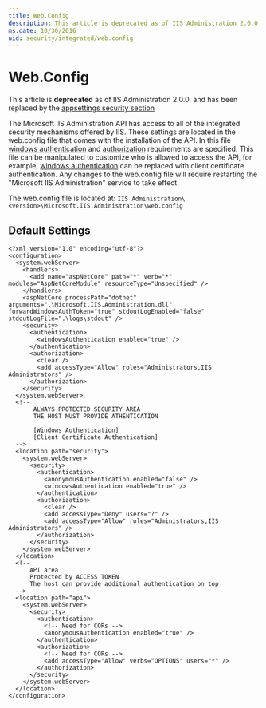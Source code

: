 ```yaml
---
title: Web.Config
description: This article is deprecated as of IIS Administration 2.0.0.
ms.date: 10/30/2016
uid: security/integrated/web.config
---
```


# Web.Config

This article is **deprecated** as of IIS Administration 2.0.0. and has been replaced by the [appsettings security section](../../configuration/appsettings.json.md)

The Microsoft IIS Administration API has access to all of the integrated security mechanisms offered by IIS. These settings are located in the web.config file that comes with the installation of the API. In this file [windows authentication](windows.md) and [authorization](authorization.md) requirements are specified. This file can be manipulated to customize who is allowed to access the API, for example, [windows authentication](windows.md) can be replaced with client certificate authentication. Any changes to the web.config file will require restarting the "Microsoft IIS Administration" service to take effect.

The web.config file is located at: 
`IIS Administration\<version>\Microsoft.IIS.Administration\web.config`

## Default Settings

```
<?xml version="1.0" encoding="utf-8"?>
<configuration>
  <system.webServer>
    <handlers>
      <add name="aspNetCore" path="*" verb="*" modules="AspNetCoreModule" resourceType="Unspecified" />
    </handlers>
    <aspNetCore processPath="dotnet" arguments=".\Microsoft.IIS.Administration.dll" forwardWindowsAuthToken="true" stdoutLogEnabled="false" stdoutLogFile=".\logs\stdout" />
    <security>
      <authentication>
        <windowsAuthentication enabled="true" />
      </authentication>
      <authorization>
        <clear />
        <add accessType="Allow" roles="Administrators,IIS Administrators" />
      </authorization>
    </security>
  </system.webServer>
  <!-- 
       ALWAYS PROTECTED SECURITY AREA 
       THE HOST MUST PROVIDE ATHENTICATION
       
       [Windows Authentication]
       [Client Certificate Authentication]
  -->
  <location path="security">
    <system.webServer>
      <security>
        <authentication>
          <anonymousAuthentication enabled="false" />
          <windowsAuthentication enabled="true" />
        </authentication>
        <authorization>
          <clear />
          <add accessType="Deny" users="?" />
          <add accessType="Allow" roles="Administrators,IIS Administrators" />
        </authorization>
      </security>
    </system.webServer>
  </location>
  <!-- 
      API area 
      Protected by ACCESS TOKEN
      The host can provide additional authentication on top
  -->
  <location path="api">
    <system.webServer>
      <security>
        <authentication>
          <!-- Need for CORs -->
          <anonymousAuthentication enabled="true" />
        </authentication>
        <authorization>
          <!-- Need for CORs -->
          <add accessType="Allow" verbs="OPTIONS" users="*" />
        </authorization>
      </security>
    </system.webServer>
  </location>
</configuration>
```